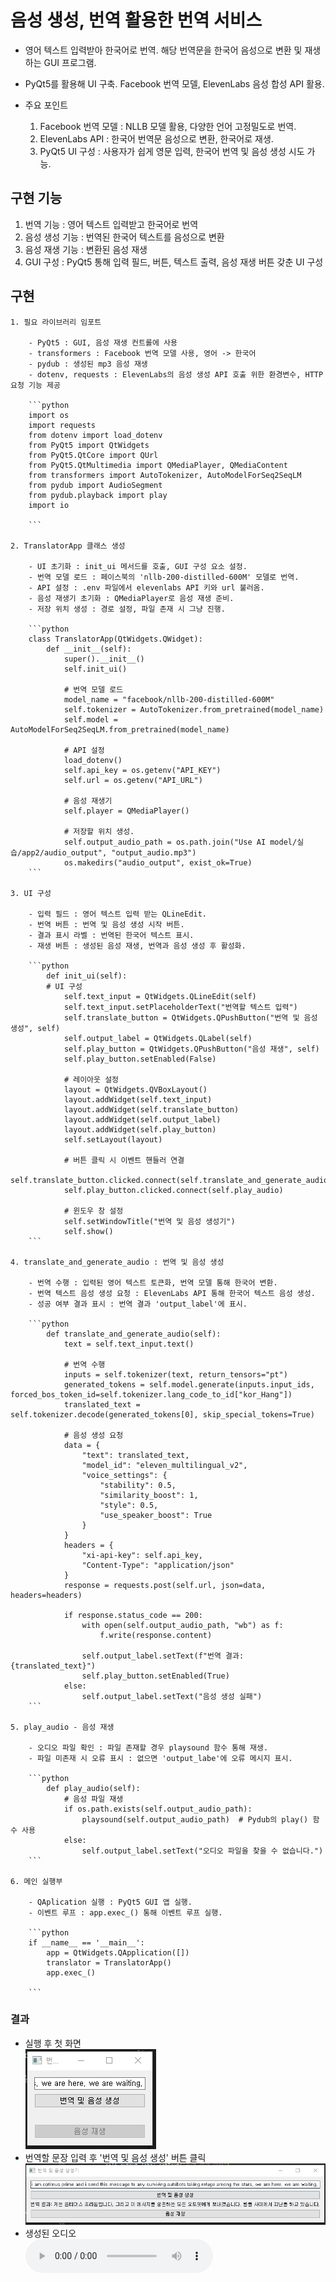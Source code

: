 # 음성 생성, 번역 활용한 번역 서비스

- 영어 텍스트 입력받아 한국어로 번역. 해당 번역문을 한국어 음성으로 변환 및 재생하는 GUI 프로그램.

- PyQt5를 활용해 UI 구축. Facebook 번역 모델, ElevenLabs 음성 합성 API 활용.

- 주요 포인트

    1. Facebook 번역 모델 : NLLB 모델 활용, 다양한 언어 고정밀도로 번역.
    2. ElevenLabs API : 한국어 번역문 음성으로 변환, 한국어로 재생.
    3. PyQt5 UI 구성 : 사용자가 쉽게 영문 입력, 한국어 번역 및 음성 생성 시도 가능.

## 구현 기능

1. 번역 기능 : 영어 텍스트 입력받고 한국어로 번역
2. 음성 생성 기능 : 번역된 한국어 텍스트를 음성으로 변환
3. 음성 재생 기능 : 변환된 음성 재생
4. GUI 구성 : PyQt5 통해 입력 필드, 버튼, 텍스트 출력, 음성 재생 버튼 갖춘 UI 구성

## 구현

    1. 필요 라이브러리 임포트  

        - PyQt5 : GUI, 음성 재생 컨트롤에 사용
        - transformers : Facebook 번역 모델 사용, 영어 -> 한국어
        - pydub : 생성된 mp3 음성 재생
        - dotenv, requests : ElevenLabs의 음성 생성 API 호출 위한 환경변수, HTTP 요청 기능 제공

        ```python
        import os
        import requests
        from dotenv import load_dotenv
        from PyQt5 import QtWidgets
        from PyQt5.QtCore import QUrl
        from PyQt5.QtMultimedia import QMediaPlayer, QMediaContent
        from transformers import AutoTokenizer, AutoModelForSeq2SeqLM
        from pydub import AudioSegment
        from pydub.playback import play
        import io

        ```

    2. TranslatorApp 클래스 생성  

        - UI 초기화 : init_ui 메서드를 호출, GUI 구성 요소 설정.
        - 번역 모델 로드 : 페이스북의 'nllb-200-distilled-600M' 모델로 번역.
        - API 설정 : .env 파일에서 elevenlabs API 키와 url 불러옴.
        - 음성 재생기 초기화 : QMediaPlayer로 음성 재생 준비.
        - 저장 위치 생성 : 경로 설정, 파일 존재 시 그냥 진행.

        ```python
        class TranslatorApp(QtWidgets.QWidget):
            def __init__(self):
                super().__init__()
                self.init_ui()

                # 번역 모델 로드
                model_name = "facebook/nllb-200-distilled-600M"
                self.tokenizer = AutoTokenizer.from_pretrained(model_name)
                self.model = AutoModelForSeq2SeqLM.from_pretrained(model_name)

                # API 설정
                load_dotenv()
                self.api_key = os.getenv("API_KEY")
                self.url = os.getenv("API_URL")

                # 음성 재생기
                self.player = QMediaPlayer()

                # 저장할 위치 생성.
                self.output_audio_path = os.path.join("Use AI model/실습/app2/audio_output", "output_audio.mp3")
                os.makedirs("audio_output", exist_ok=True)
        ```

    3. UI 구성  

        - 입력 필드 : 영어 텍스트 입력 받는 QLineEdit.
        - 번역 버튼 : 번역 및 음성 생성 시작 버튼.
        - 결과 표시 라벨 : 번역된 한국어 텍스트 표시.
        - 재생 버튼 : 생성된 음성 재생, 번역과 음성 생성 후 활성화.

        ```python
            def init_ui(self):
            # UI 구성
                self.text_input = QtWidgets.QLineEdit(self)
                self.text_input.setPlaceholderText("번역할 텍스트 입력")
                self.translate_button = QtWidgets.QPushButton("번역 및 음성 생성", self)
                self.output_label = QtWidgets.QLabel(self)
                self.play_button = QtWidgets.QPushButton("음성 재생", self)
                self.play_button.setEnabled(False)

                # 레이아웃 설정
                layout = QtWidgets.QVBoxLayout()
                layout.addWidget(self.text_input)
                layout.addWidget(self.translate_button)
                layout.addWidget(self.output_label)
                layout.addWidget(self.play_button)
                self.setLayout(layout)

                # 버튼 클릭 시 이벤트 핸들러 연결
                self.translate_button.clicked.connect(self.translate_and_generate_audio)
                self.play_button.clicked.connect(self.play_audio)

                # 윈도우 창 설정
                self.setWindowTitle("번역 및 음성 생성기")
                self.show()
        ```
    
    4. translate_and_generate_audio : 번역 및 음성 생성

        - 번역 수행 : 입력된 영어 텍스트 토큰화, 번역 모델 통해 한국어 변환.
        - 번역 텍스트 음성 생성 요청 : ElevenLabs API 통해 한국어 텍스트 음성 생성.
        - 성공 여부 결과 표시 : 번역 결과 'output_label'에 표시.

        ```python
            def translate_and_generate_audio(self):
                text = self.text_input.text()

                # 번역 수행
                inputs = self.tokenizer(text, return_tensors="pt")
                generated_tokens = self.model.generate(inputs.input_ids, forced_bos_token_id=self.tokenizer.lang_code_to_id["kor_Hang"])
                translated_text = self.tokenizer.decode(generated_tokens[0], skip_special_tokens=True)

                # 음성 생성 요청
                data = {
                    "text": translated_text,
                    "model_id": "eleven_multilingual_v2",
                    "voice_settings": {
                        "stability": 0.5,
                        "similarity_boost": 1,
                        "style": 0.5,
                        "use_speaker_boost": True
                    }
                }
                headers = {
                    "xi-api-key": self.api_key,
                    "Content-Type": "application/json"
                }
                response = requests.post(self.url, json=data, headers=headers)

                if response.status_code == 200:
                    with open(self.output_audio_path, "wb") as f:
                        f.write(response.content)

                    self.output_label.setText(f"번역 결과: {translated_text}")
                    self.play_button.setEnabled(True)
                else:
                    self.output_label.setText("음성 생성 실패")
        ```

    5. play_audio - 음성 재생

        - 오디오 파일 확인 : 파일 존재할 경우 playsound 함수 통해 재생.
        - 파일 미존재 시 오류 표시 : 없으면 'output_labe'에 오류 메시지 표시.

        ```python
            def play_audio(self):
                # 음성 파일 재생
                if os.path.exists(self.output_audio_path):
                    playsound(self.output_audio_path)  # Pydub의 play() 함수 사용
                else:
                    self.output_label.setText("오디오 파일을 찾을 수 없습니다.")
        ```

    6. 메인 실행부

        - QAplication 실행 : PyQt5 GUI 앱 실행.
        - 이벤트 루프 : app.exec_() 통해 이벤트 루프 실행.

        ```python
        if __name__ == '__main__':
            app = QtWidgets.QApplication([])
            translator = TranslatorApp()
            app.exec_()

        ```
    
### 결과

- 실행 후 첫 화면  
![실행1](./audio_output/result01.png)
- 번역할 문장 입력 후 '번역 및 음성 생성' 버튼 클릭
![실행2](./audio_output/result02.png)
- 생성된 오디오  
![링크 접속 후 'View raw' 클릭 시 음성 파일 다운 가능](./audio_output/output_audio.mp3)
